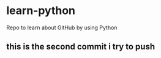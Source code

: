 # learn-python
Repo to learn about GitHub by using Python

## this is the second commit i try to push
